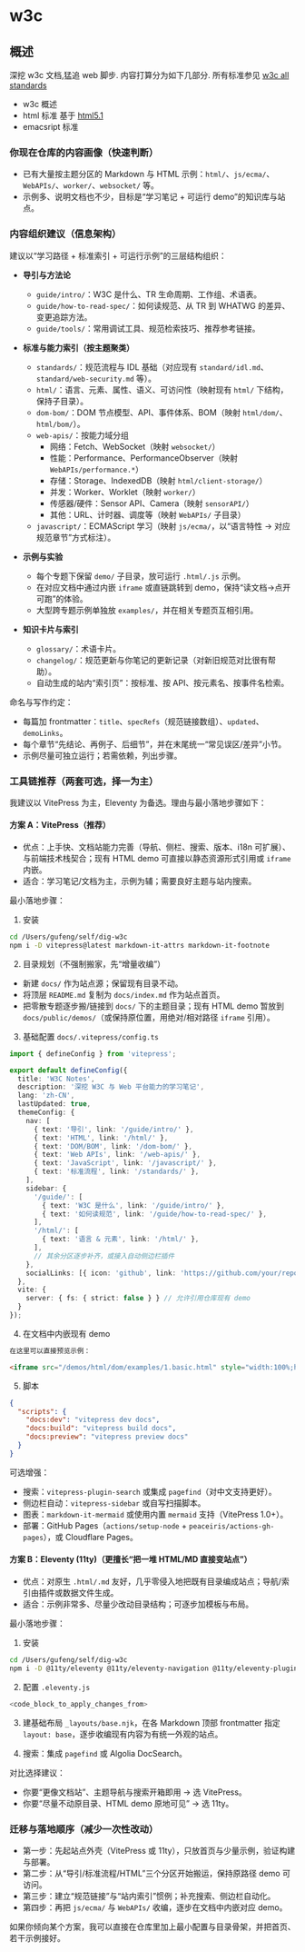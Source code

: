 # w3c

## 概述

深挖 w3c 文档,猛追 web 脚步. 
内容打算分为如下几部分.
所有标准参见 [w3c all standards](https://www.w3.org/TR/) 

* w3c 概述
* html 标准
    基于 [html5.1](https://www.w3.org/TR/2016/REC-html51-20161101/index.html#contents)
* emacsript 标准

### 你现在仓库的内容画像（快速判断）
- 已有大量按主题分区的 Markdown 与 HTML 示例：`html/`、`js/ecma/`、`WebAPIs/`、`worker/`、`websocket/` 等。
- 示例多、说明文档也不少，目标是“学习笔记 + 可运行 demo”的知识库与站点。

### 内容组织建议（信息架构）
建议以“学习路径 + 标准索引 + 可运行示例”的三层结构组织：

- **导引与方法论**
  - `guide/intro/`：W3C 是什么、TR 生命周期、工作组、术语表。
  - `guide/how-to-read-spec/`：如何读规范、从 TR 到 WHATWG 的差异、变更追踪方法。
  - `guide/tools/`：常用调试工具、规范检索技巧、推荐参考链接。

- **标准与能力索引（按主题聚类）**
  - `standards/`：规范流程与 IDL 基础（对应现有 `standard/idl.md`、`standard/web-security.md` 等）。
  - `html/`：语言、元素、属性、语义、可访问性（映射现有 `html/` 下结构，保持子目录）。
  - `dom-bom/`：DOM 节点模型、API、事件体系、BOM（映射 `html/dom/`、`html/bom/`）。
  - `web-apis/`：按能力域分组
    - 网络：Fetch、WebSocket（映射 `websocket/`）
    - 性能：Performance、PerformanceObserver（映射 `WebAPIs/performance.*`）
    - 存储：Storage、IndexedDB（映射 `html/client-storage/`）
    - 并发：Worker、Worklet（映射 `worker/`）
    - 传感器/硬件：Sensor API、Camera（映射 `sensorAPI/`）
    - 其他：URL、计时器、调度等（映射 `WebAPIs/` 子目录）
  - `javascript/`：ECMAScript 学习（映射 `js/ecma/`，以“语言特性 -> 对应规范章节”方式标注）。

- **示例与实验**
  - 每个专题下保留 `demo/` 子目录，放可运行 `.html/.js` 示例。
  - 在对应文档中通过内嵌 `iframe` 或直链跳转到 demo，保持“读文档→点开可跑”的体验。
  - 大型跨专题示例单独放 `examples/`，并在相关专题页互相引用。

- **知识卡片与索引**
  - `glossary/`：术语卡片。
  - `changelog/`：规范更新与你笔记的更新记录（对新旧规范对比很有帮助）。
  - 自动生成的站内“索引页”：按标准、按 API、按元素名、按事件名检索。

命名与写作约定：
- 每篇加 frontmatter：`title`、`specRefs`（规范链接数组）、`updated`、`demoLinks`。
- 每个章节“先结论、再例子、后细节”，并在末尾统一“常见误区/差异”小节。
- 示例尽量可独立运行；若需依赖，列出步骤。

### 工具链推荐（两套可选，择一为主）
我建议以 VitePress 为主，Eleventy 为备选。理由与最小落地步骤如下：

#### 方案 A：VitePress（推荐）
- 优点：上手快、文档站能力完善（导航、侧栏、搜索、版本、i18n 可扩展）、与前端技术栈契合；现有 HTML demo 可直接以静态资源形式引用或 `iframe` 内嵌。
- 适合：学习笔记/文档为主，示例为辅；需要良好主题与站内搜索。

最小落地步骤：
1) 安装
```bash
cd /Users/gufeng/self/dig-w3c
npm i -D vitepress@latest markdown-it-attrs markdown-it-footnote
```

2) 目录规划（不强制搬家，先“增量收编”）
- 新建 `docs/` 作为站点源；保留现有目录不动。
- 将顶层 `README.md` 复制为 `docs/index.md` 作为站点首页。
- 把零散专题逐步搬/链接到 `docs/` 下的主题目录；现有 HTML demo 暂放到 `docs/public/demos/`（或保持原位置，用绝对/相对路径 `iframe` 引用）。

3) 基础配置 `docs/.vitepress/config.ts`
```ts
import { defineConfig } from 'vitepress';

export default defineConfig({
  title: 'W3C Notes',
  description: '深挖 W3C 与 Web 平台能力的学习笔记',
  lang: 'zh-CN',
  lastUpdated: true,
  themeConfig: {
    nav: [
      { text: '导引', link: '/guide/intro/' },
      { text: 'HTML', link: '/html/' },
      { text: 'DOM/BOM', link: '/dom-bom/' },
      { text: 'Web APIs', link: '/web-apis/' },
      { text: 'JavaScript', link: '/javascript/' },
      { text: '标准流程', link: '/standards/' },
    ],
    sidebar: {
      '/guide/': [
        { text: 'W3C 是什么', link: '/guide/intro/' },
        { text: '如何读规范', link: '/guide/how-to-read-spec/' },
      ],
      '/html/': [
        { text: '语言 & 元素', link: '/html/' },
      ],
      // 其余分区逐步补齐，或接入自动侧边栏插件
    },
    socialLinks: [{ icon: 'github', link: 'https://github.com/your/repo' }]
  },
  vite: {
    server: { fs: { strict: false } } // 允许引用仓库现有 demo
  }
});
```

4) 在文档中内嵌现有 demo
```md
在这里可以直接预览示例：

<iframe src="/demos/html/dom/examples/1.basic.html" style="width:100%;height:420px;border:1px solid #ddd"></iframe>
```

5) 脚本
```json
{
  "scripts": {
    "docs:dev": "vitepress dev docs",
    "docs:build": "vitepress build docs",
    "docs:preview": "vitepress preview docs"
  }
}
```

可选增强：
- 搜索：`vitepress-plugin-search` 或集成 `pagefind`（对中文支持更好）。
- 侧边栏自动：`vitepress-sidebar` 或自写扫描脚本。
- 图表：`markdown-it-mermaid` 或使用内置 `mermaid` 支持（VitePress 1.0+）。
- 部署：GitHub Pages（`actions/setup-node` + `peaceiris/actions-gh-pages`），或 Cloudflare Pages。

#### 方案 B：Eleventy (11ty)（更擅长“把一堆 HTML/MD 直接变站点”）
- 优点：对原生 `.html/.md` 友好，几乎零侵入地把既有目录编成站点；导航/索引由插件或数据文件生成。
- 适合：示例非常多、尽量少改动目录结构；可逐步加模板与布局。

最小落地步骤：
1) 安装
```bash
cd /Users/gufeng/self/dig-w3c
npm i -D @11ty/eleventy @11ty/eleventy-navigation @11ty/eleventy-plugin-syntaxhighlight
```

2) 配置 `.eleventy.js`
```js
<code_block_to_apply_changes_from>
```

3) 建基础布局 `_layouts/base.njk`，在各 Markdown 顶部 frontmatter 指定 `layout: base`，逐步收编现有内容为有统一外观的站点。

4) 搜索：集成 `pagefind` 或 Algolia DocSearch。

对比选择建议：
- 你要“更像文档站”、主题导航与搜索开箱即用 → 选 VitePress。
- 你要“尽量不动原目录、HTML demo 原地可见” → 选 11ty。

### 迁移与落地顺序（减少一次性改动）
- 第一步：先起站点外壳（VitePress 或 11ty），只放首页与少量示例，验证构建与部署。
- 第二步：从“导引/标准流程/HTML”三个分区开始搬运，保持原路径 demo 可访问。
- 第三步：建立“规范链接”与“站内索引”惯例；补充搜索、侧边栏自动化。
- 第四步：再把 `js/ecma/` 与 `WebAPIs/` 收编，逐步在文档中内嵌对应 demo。

如果你倾向某个方案，我可以直接在仓库里加上最小配置与目录骨架，并把首页、若干示例接好。